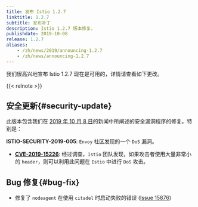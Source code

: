 ```yaml
---
title: 发布 Istio 1.2.7
linktitle: 1.2.7
subtitle: 发布补丁
description: Istio 1.2.7 版本修复。
publishdate: 2019-10-08
release: 1.2.7
aliases:
    - /zh/news/2019/announcing-1.2.7
    - /zh/news/announcing-1.2.7
---
```

<!-- markdownlint-disable-file MD007 -->

我们很高兴地宣布 Istio 1.2.7 现在是可用的，详情请查看如下更改。

{{< relnote >}}

## 安全更新{#security-update}

此版本包含我们在 [2019 年 10 月 8 日](/zh/news/security/istio-security-2019-005)的新闻中所阐述的安全漏洞程序的修复。特别是：

__ISTIO-SECURITY-2019-005__: `Envoy` 社区发现的一个 `DoS` 漏洞。
  * __[CVE-2019-15226](https://cve.mitre.org/cgi-bin/cvename.cgi?name=CVE-2019-15226)__: 经过调查，`Istio` 团队发现，如果攻击者使用大量非常小的 `header`，则可以利用此问题在 `Istio` 中进行 `DoS` 攻击。

## Bug 修复{#bug-fix}

- 修复了 `nodeagent` 在使用 `citadel` 时启动失败的错误 ([Issue 15876](https://github.com/istio/istio/issues/17108))

